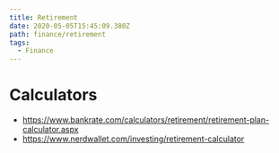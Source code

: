 ```yaml
---
title: Retirement
date: 2020-05-05T15:45:09.380Z
path: finance/retirement
tags:
  - Finance
---
```


# Calculators

- https://www.bankrate.com/calculators/retirement/retirement-plan-calculator.aspx
- https://www.nerdwallet.com/investing/retirement-calculator
